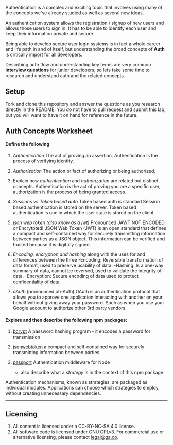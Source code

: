 
Authentication is a complex and exciting topic that involves using many of the concepts we've already studied as well as several new ideas. 

An authentication system allows the registration / signup of new users and allows those users to sign in. It has to be able to identify each user and keep their information private and secure.

Being able to develop secure user login systems is in fact a whole career and life path in and of itself, but understanding the broad concepts of **Auth** is critically import for all developers. 

Describing auth flow and understanding key terms are very common **interview questions** for junior developers, so lets take some time to research and understand auth and the related concepts.

## Setup

Fork and clone this repository and answer the questions as you research directly in the README. You do not have to pull request and submit this lab, but you will want to have it on hand for reference in the future. 

## Auth Concepts Worksheet

#### Define the following

1. *Authentication*
The act of proving an assertion. Authentication is the process of verifying identity. 

2. *Authorization*
The action or fact of authorizing or being authorized.

3. Explain how *authentication* and *authorization* are related but distinct concepts.
Authentication is the act of proving you are a specific user, authorization is the process of being granted access. 

5. *Sessions vs Token based auth*
Token based auth is standard
Session based authentication is stored on the server. 
Token based authentication is one in which the user state is stored on the client.

6. *json web token (also know as a jwt)* 
Pronounced JAWT
NOT ENCODED or Encrytpted!
JSON Web Token (JWT) is an open standard that defines a compact and self-contained way for securely transmitting information between parties as a JSON object. This information can be verified and trusted because it is digitally signed.

7. *Encoding, encryption and hashing* along with the uses for and differences between the three
-Encoding: Reversible transformation of data format, used to preserve usability of data.
-Hashing: Is a one-way summary of data, cannot be reversed, used to validate the integrity of data.
-Encryption: Secure encoding of data used to protect confidentiality of data.

8. *oAuth* (pronounced oh-Auth)
OAuth is an authentication protocol that allows you to approve one application interacting with another on your behalf without giving away your password. Such as when you use your Google account to authorize other 3rd party vendors. 

#### Explore and then describe the following npm packages:

1. [bcrypt](https://www.npmjs.com/package/bcrypt)
A password hashing program - it encodes a password for transmission

2. [jsonwebtoken](https://www.npmjs.com/package/jsonwebtoken)
a compact and self-contained way for securely transmitting information between parties

3. [passport](https://www.npmjs.com/package/passport)
Authentication middleware for Node

    * also describe what a *strategy* is in the context of this npm package

Authentication mechanisms, known as strategies, are packaged as individual modules. Applications can choose which strategies to employ, without creating unnecessary dependencies.

---

## Licensing
1. All content is licensed under a CC-BY-NC-SA 4.0 license.
2. All software code is licensed under GNU GPLv3. For commercial use or alternative licensing, please contact legal@ga.co.